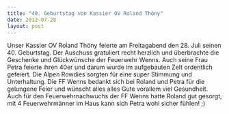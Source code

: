 ```yaml
---
title: "40. Geburtstag von Kassier OV Roland Thöny"
date: 2012-07-28
layout: post
---
```


Unser Kassier OV Roland Thöny feierte am Freitagabend den 28. Juli seinen 40. Geburtstag. Der Auschuss gratuliert recht herzlich und überbrachte die Geschenke und Glückwünsche der Feuerwehr Wenns. Auch seine Frau Petra feierte ihren 40er und darum wurde im aufgebauten Zelt ordentlich gefeiert. Die Alpen Rowdies sorgten für eine super Stimmung und Unterhaltung. Die FF Wenns bedankt sich bei Roland und Petra für die gelungene Feier und wünscht alles alles Gute vorallem viel Gesundheit. Auch für den Feuerwehrnachwuchs der FF Wenns hatte Roland gut gesorgt, mit 4 Feuerwehrmänner im Haus kann sich Petra wohl sicher fühlen! ;)